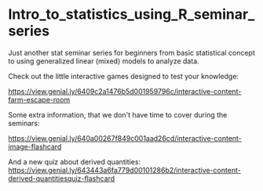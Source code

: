 # Intro_to_statistics_using_R_seminar_series
Just another stat seminar series for beginners from basic statistical concept to using generalized linear (mixed) models to analyze data.

Check out the little interactive games designed to test your knowledge:

https://view.genial.ly/6409c2a1476b5d001959796c/interactive-content-farm-escape-room

Some extra information, that we don't have time to cover during the seminars:

https://view.genial.ly/640a00267f849c001aad26cd/interactive-content-image-flashcard

And a new quiz about derived quantities: https://view.genial.ly/643443a6fa779d00101286b2/interactive-content-derived-quantitiesquiz-flashcard
